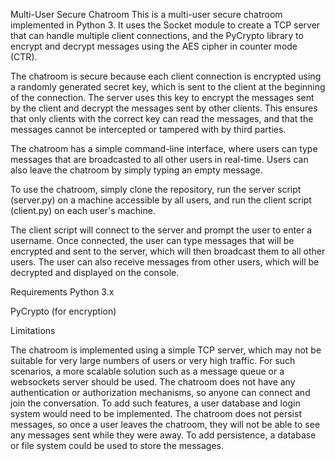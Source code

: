 Multi-User Secure Chatroom
This is a multi-user secure chatroom implemented in Python 3. It uses the Socket module to create a TCP server that can handle multiple client connections, and the PyCrypto library to encrypt and decrypt messages using the AES cipher in counter mode (CTR).

The chatroom is secure because each client connection is encrypted using a randomly generated secret key, which is sent to the client at the beginning of the connection. The server uses this key to encrypt the messages sent by the client and decrypt the messages sent by other clients. This ensures that only clients with the correct key can read the messages, and that the messages cannot be intercepted or tampered with by third parties.

The chatroom has a simple command-line interface, where users can type messages that are broadcasted to all other users in real-time. Users can also leave the chatroom by simply typing an empty message.

To use the chatroom, simply clone the repository, run the server script (server.py) on a machine accessible by all users, and run the client script (client.py) on each user's machine. 

The client script will connect to the server and prompt the user to enter a username. Once connected, the user can type messages that will be encrypted and sent to the server, which will then broadcast them to all other users. The user can also receive messages from other users, which will be decrypted and displayed on the console.


Requirements
Python 3.x

PyCrypto (for encryption)



Limitations

The chatroom is implemented using a simple TCP server, which may not be suitable for very large numbers of users or very high traffic. For such scenarios, a more scalable solution such as a message queue or a websockets server should be used.
The chatroom does not have any authentication or authorization mechanisms, so anyone can connect and join the conversation. To add such features, a user database and login system would need to be implemented.
The chatroom does not persist messages, so once a user leaves the chatroom, they will not be able to see any messages sent while they were away. To add persistence, a database or file system could be used to store the messages.


